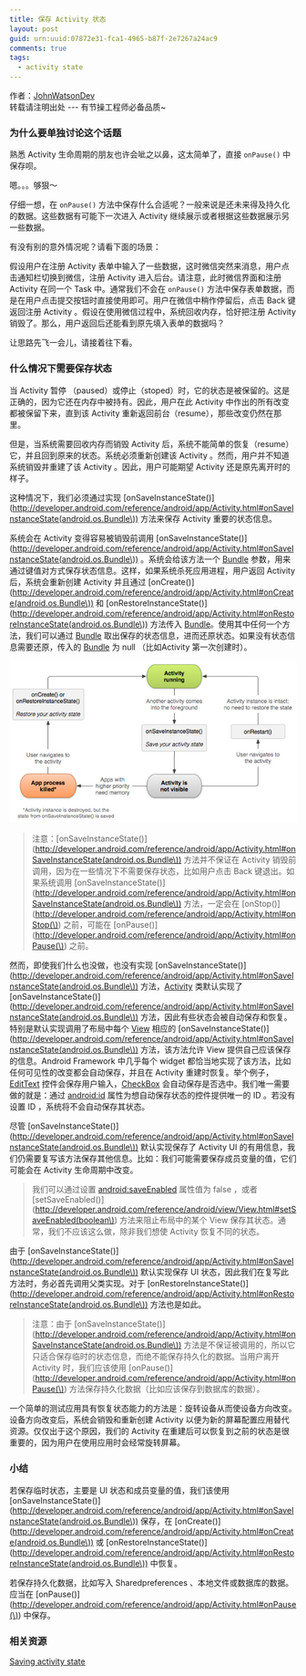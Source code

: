```yaml
---
title: 保存 Activity 状态
layout: post
guid: urn:uuid:07872e31-fca1-4965-b87f-2e7267a24ac9
comments: true
tags:
  - activity state
---
```


作者：[JohnWatsonDev](http://www.johnwatsondev.com)  
转载请注明出处 --- 有节操工程师必备品质~

### 为什么要单独讨论这个话题

熟悉 Activity 生命周期的朋友也许会呲之以鼻，这太简单了，直接 `onPause()` 中保存呗。

嗯。。。够狠～

仔细一想，在 `onPause()` 方法中保存什么合适呢？一般来说是还未来得及持久化的数据。这些数据有可能下一次进入 Activity 继续展示或者根据这些数据展示另一些数据。

有没有别的意外情况呢？请看下面的场景：

假设用户在注册 Activity 表单中输入了一些数据，这时微信突然来消息，用户点击通知栏切换到微信，注册 Activity 进入后台。请注意，此时微信界面和注册 Activity 在同一个 Task 中。通常我们不会在 `onPause()` 方法中保存表单数据，而是在用户点击提交按钮时直接使用即可。用户在微信中稍作停留后，点击 Back 键返回注册 Activity 。假设在使用微信过程中，系统回收内存，恰好把注册 Activity 销毁了。那么，用户返回后还能看到原先填入表单的数据吗？

让思路先飞一会儿，请接着往下看。

### 什么情况下需要保存状态

当 Activity 暂停 （paused）或停止（stoped）时，它的状态是被保留的。这是正确的，因为它还在内存中被持有。因此，用户在此 Activity 中作出的所有改变都被保留下来，直到该 Activity 重新返回前台（resume），那些改变仍然在那里。

但是，当系统需要回收内存而销毁 Activity 后，系统不能简单的恢复（resume）它，并且回到原来的状态。系统必须重新创建该 Activity 。然而，用户并不知道系统销毁并重建了该 Activity 。因此，用户可能期望 Activity 还是原先离开时的样子。

这种情况下，我们必须通过实现 [onSaveInstanceState()](http://developer.android.com/reference/android/app/Activity.html#onSaveInstanceState(android.os.Bundle\)) 方法来保存 Activity 重要的状态信息。

系统会在 Activity 变得容易被销毁前调用 [onSaveInstanceState()](http://developer.android.com/reference/android/app/Activity.html#onSaveInstanceState(android.os.Bundle\)) 。系统会给该方法一个 [Bundle](http://developer.android.com/reference/android/os/Bundle.html) 参数，用来通过键值对方式保存状态信息。这样，如果系统杀死应用进程，用户返回 Activity 后，系统会重新创建 Activity 并且通过 [onCreate()](http://developer.android.com/reference/android/app/Activity.html#onCreate(android.os.Bundle\)) 和 [onRestoreInstanceState()](http://developer.android.com/reference/android/app/Activity.html#onRestoreInstanceState(android.os.Bundle\)) 方法传入 [Bundle](http://developer.android.com/reference/android/os/Bundle.html)。使用其中任何一个方法，我们可以通过 [Bundle](http://developer.android.com/reference/android/os/Bundle.html) 取出保存的状态信息，进而还原状态。如果没有状态信息需要还原，传入的 [Bundle](http://developer.android.com/reference/android/os/Bundle.html) 为 null （比如Activity 第一次创建时）。


![restore_instance](/media/files/2016/01/18/restore_instance.png)

> 注意：[onSaveInstanceState()](http://developer.android.com/reference/android/app/Activity.html#onSaveInstanceState(android.os.Bundle\)) 方法并不保证在 Activity 销毁前调用，因为在一些情况下不需要保存状态，比如用户点击 Back 键退出。如果系统调用 [onSaveInstanceState()](http://developer.android.com/reference/android/app/Activity.html#onSaveInstanceState(android.os.Bundle\)) 方法，一定会在 [onStop()](http://developer.android.com/reference/android/app/Activity.html#onStop(\)) 之前，可能在 [onPause()](http://developer.android.com/reference/android/app/Activity.html#onPause(\)) 之前。

然而，即使我们什么也没做，也没有实现 [onSaveInstanceState()](http://developer.android.com/reference/android/app/Activity.html#onSaveInstanceState(android.os.Bundle\)) 方法，[Activity](http://developer.android.com/reference/android/app/Activity.html) 类默认实现了 [onSaveInstanceState()](http://developer.android.com/reference/android/app/Activity.html#onSaveInstanceState(android.os.Bundle\)) 方法，因此有些状态会被自动保存和恢复。特别是默认实现调用了布局中每个 [View](http://developer.android.com/reference/android/view/View.html) 相应的 [onSaveInstanceState()](http://developer.android.com/reference/android/app/Activity.html#onSaveInstanceState(android.os.Bundle\)) 方法，该方法允许 View 提供自己应该保存的信息。Android Framework 中几乎每个 widget 都恰当地实现了该方法，比如任何可见性的改变都会自动保存，并且在 Activity 重建时恢复。举个例子，[EditText](http://developer.android.com/reference/android/widget/EditText.html) 控件会保存用户输入，[CheckBox](http://developer.android.com/reference/android/widget/CheckBox.html) 会自动保存是否选中。我们唯一需要做的就是：通过 [android:id](http://developer.android.com/guide/topics/resources/layout-resource.html#idvalue) 属性为想自动保存状态的控件提供唯一的 ID 。若没有设置 ID ，系统将不会自动保存其状态。

尽管 [onSaveInstanceState()](http://developer.android.com/reference/android/app/Activity.html#onSaveInstanceState(android.os.Bundle\)) 默认实现保存了 Activity UI 的有用信息，我们仍需要复写该方法保存其他信息。比如：我们可能需要保存成员变量的值，它们可能会在 Activity 生命周期中改变。

> 我们可以通过设置 [android:saveEnabled](http://developer.android.com/reference/android/R.attr.html#saveEnabled) 属性值为 false ，或者 [setSaveEnabled()](http://developer.android.com/reference/android/view/View.html#setSaveEnabled(boolean\)) 方法来阻止布局中的某个 View 保存其状态。通常，我们不应该这么做，除非我们想使 Activity 恢复不同的状态。

由于 [onSaveInstanceState()](http://developer.android.com/reference/android/app/Activity.html#onSaveInstanceState(android.os.Bundle\)) 默认实现保存 UI 状态，因此我们在复写此方法时，务必首先调用父类实现。对于 [onRestoreInstanceState()](http://developer.android.com/reference/android/app/Activity.html#onRestoreInstanceState(android.os.Bundle\)) 方法也是如此。

> 注意：由于 [onSaveInstanceState()](http://developer.android.com/reference/android/app/Activity.html#onSaveInstanceState(android.os.Bundle\)) 方法是不保证被调用的，所以它只适合保存临时的状态信息，而绝不能保存持久化的数据。当用户离开 Activity 时，我们应该使用 [onPause()](http://developer.android.com/reference/android/app/Activity.html#onPause(\)) 方法保存持久化数据（比如应该保存到数据库的数据）。

一个简单的测试应用具有恢复状态能力的方法是：旋转设备从而使设备方向改变。设备方向改变后，系统会销毁和重新创建 Activity 以便为新的屏幕配置应用替代资源。仅仅出于这个原因，我们的 Activity 在重建后可以恢复到之前的状态是很重要的，因为用户在使用应用时会经常旋转屏幕。

### 小结

若保存临时状态，主要是 UI 状态和成员变量的值，我们该使用 [onSaveInstanceState()](http://developer.android.com/reference/android/app/Activity.html#onSaveInstanceState(android.os.Bundle\)) 保存，在 [onCreate()](http://developer.android.com/reference/android/app/Activity.html#onCreate(android.os.Bundle\)) 或 [onRestoreInstanceState()](http://developer.android.com/reference/android/app/Activity.html#onRestoreInstanceState(android.os.Bundle\)) 中恢复。

若保存持久化数据，比如写入 Sharedpreferences 、本地文件或数据库的数据。应当在 [onPause()](http://developer.android.com/reference/android/app/Activity.html#onPause(\)) 中保存。

### 相关资源

[Saving activity state](http://developer.android.com/guide/components/activities.html#SavingActivityState)
